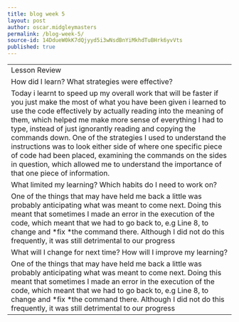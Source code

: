 ```yaml
---
title: blog week 5
layout: post
author: oscar.midgleymasters
permalink: /blog-week-5/
source-id: 14DdueW0kK7dQjyyd5i3wNsdBnYiMkhdTuBHrk6yvVts
published: true
---
```

<table>
  <tr>
    <td>Lesson Review</td>
  </tr>
  <tr>
    <td>How did I learn? What strategies were effective? </td>
  </tr>
  <tr>
    <td>Today i learnt to speed up my overall work that will be faster if you just make the most of what you have been given i learned to use the code effectively by actually reading into the meaning of them, which helped me make more sense of everything I had to type, instead of just ignorantly reading and copying the commands down. One of the strategies I used to understand the instructions was to look either side of where one specific piece of code had been placed, examining the commands on the sides in question, which allowed me to understand the importance of that one piece of information.
</td>
  </tr>
  <tr>
    <td>What limited my learning? Which habits do I need to work on? </td>
  </tr>
  <tr>
    <td>One of the things that may have held me back a little was probably anticipating what was meant to come next. Doing this meant that sometimes I made an error in the execution of the code, which meant that we had to go back to, e.g Line 8, to change and *fix *the command there. Although I did not do this frequently, it was still detrimental to our progress
 
</td>
  </tr>
  <tr>
    <td>What will I change for next time? How will I improve my learning?</td>
  </tr>
  <tr>
    <td>One of the things that may have held me back a little was probably anticipating what was meant to come next. Doing this meant that sometimes I made an error in the execution of the code, which meant that we had to go back to, e.g Line 8, to change and *fix *the command there. Although I did not do this frequently, it was still detrimental to our progress
 
</td>
  </tr>
</table>


